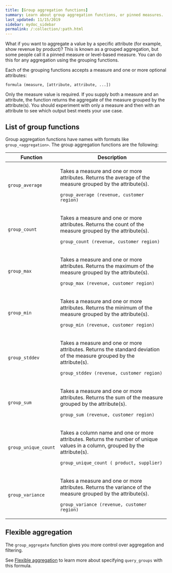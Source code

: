 ```yaml
---
title: [Group aggregation functions]
summary: Learn about group aggregation functions, or pinned measures.
last_updated: 11/15/2019
sidebar: mydoc_sidebar
permalink: /:collection/:path.html
---
```

What if you want to aggregate a value by a specific attribute (for example, show
revenue by product)? This is known as a grouped aggregation, but some people
call it a pinned measure or level-based measure. You can do this for any
aggregation using the grouping functions.

Each of the grouping functions accepts a measure and one or more optional
attributes:

```
formula (measure, [attribute, attribute, ...])
```

Only the measure value is required. If you supply both a measure and an
attribute, the function returns the aggregate of the measure grouped by the
attribute(s). You should experiment with only a measure and then with an
attribute to see which output best meets your use case.

## List of group functions

Group aggregation functions have names with formats like `group_<aggregation>`.
The group aggregation functions are the following:

<table>
<colgroup>
   <col style="width:25%" />
   <col style="width:75%" />
</colgroup>
  <thead>
    <tr>
      <th>Function</th>
      <th>Description</th>
    </tr>
  </thead>
  <tr>
    <td><code>group_average</code></td>
    <td><p>Takes a measure and one or more attributes. Returns the average of the measure grouped by the attribute(s).</p>
    <p><code>group_average (revenue, customer region)</code></p>
    </td>
  </tr>
  <tr>
    <td><code>group_count</code></td>
    <td><p>Takes a measure and one or more attributes. Returns the count of the measure grouped by the attribute(s).</p>
    <p><code>group_count (revenue, customer region)</code></p>
    </td>
  </tr>
  <tr>
    <td><code>group_max</code></td>
    <td><p>Takes a measure and one or more attributes. Returns the maximum of the measure grouped by the attribute(s).</p>
    <p><code>group_max (revenue, customer region)</code></p>
    </td>
  </tr>
  <tr>
    <td><code>group_min</code></td>
    <td><p>Takes a measure and one or more attributes. Returns the minimum of the measure grouped by the attribute(s).</p>
    <p><code>group_min (revenue, customer region)</code></p>
    </td>
  </tr>
  <tr>
    <td><code>group_stddev</code></td>
    <td><p>Takes a measure and one or more attributes. Returns the standard deviation of the measure grouped by the attribute(s).</p>
    <p><code>group_stddev (revenue, customer region)</code></p>
    </td>
  </tr>
  <tr>
    <td><code>group_sum</code></td>
    <td><p>Takes a measure and one or more attributes. Returns the sum of the measure grouped by the attribute(s).</p>
    <p><code>group_sum (revenue, customer region)</code></p>
    </td>
  </tr>
  <tr>
    <td><code>group_unique_count</code></td>
    <td><p>Takes a column name and one or more attributes. Returns the number of unique values in a column, grouped by the attribute(s).</p>
    <p><code>group_unique_count ( product, supplier)</code></p>
    </td>
  </tr>
  <tr>
    <td><code>group_variance</code></td>
    <td><p>Takes a measure and one or more attributes. Returns the variance of the measure grouped by the attribute(s).</p>
    <p><code>group_variance (revenue, customer region)</code></p>
    </td>
  </tr>
</table>

## Flexible aggregation

The `group_aggregate` function gives you more control over aggregation and filtering.

See [Flexible aggregation](aggregation-flexible.html#) to learn more about specifying `query_groups` with this formula.
